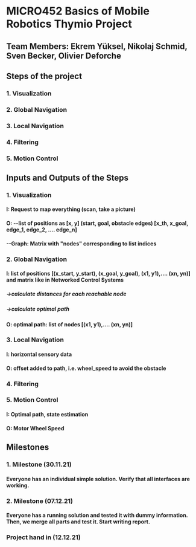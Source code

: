 # MICRO452 Basics of Mobile Robotics Thymio Project

## Team Members: Ekrem Yüksel, Nikolaj Schmid, Sven Becker, Olivier Deforche

## Steps of the project
### 1. Visualization
### 2. Global Navigation
### 3. Local Navigation
### 4. Filtering
### 5. Motion Control

## Inputs and Outputs of the Steps
### 1. Visualization
#### I: Request to map everything (scan, take a picture)
#### O: --list of positions as [x, y] (start, goal, obstacle edges) [x_th, x_goal, edge_1, edge_2, .... edge_n] 
####    --Graph: Matrix with "nodes" corresponding to list indices
### 2. Global Navigation
#### I: list of positions [(x_start, y_start), (x_goal, y_goal), (x1, y1),.... (xn, yn)] and matrix like in Networked Control Systems
##### ->calculate distances for each reachable node
##### ->calculate optimal path
#### O: optimal path: list of nodes [(x1, y1),.... (xn, yn)]
### 3. Local Navigation
#### I: horizontal sensory data
#### O: offset added to path, i.e. wheel_speed to avoid the obstacle
### 4. Filtering
### 5. Motion Control
#### I: Optimal path, state estimation
#### O: Motor Wheel Speed

## Milestones
### 1. Milestone (30.11.21)
#### Everyone has an individual simple solution. Verify that all interfaces are working.
### 2. Milestone (07.12.21)
#### Everyone has a running solution and tested it with dummy information. Then, we merge all parts and test it. Start writing report.
### Project hand in (12.12.21)
